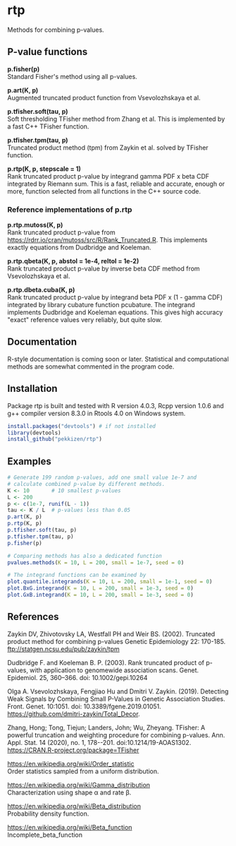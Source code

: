 
# rtp  

Methods for combining p-values.

## P-value functions

**p.fisher(p)**  
Standard Fisher's method using all p-values.  

**p.art(K, p)**  
Augmented truncated product function from Vsevolozhskaya et al.  

**p.tfisher.soft(tau, p)**  
Soft thresholding TFisher method from Zhang et al.
This is implemented by a fast C++ TFisher function.

**p.tfisher.tpm(tau, p)**  
Truncated product method (tpm) from Zaykin et al.
solved by TFisher function.  

**p.rtp(K, p, stepscale = 1)**  
Rank truncated product p-value by integrand gamma PDF x beta CDF integrated by Riemann sum.
This is a fast, reliable and accurate, enough or more,  function selected from all functions in the C++ source code.

### Reference implementations of p.rtp

**p.rtp.mutoss(K, p)**  
Rank truncated product p-value from
https://rdrr.io/cran/mutoss/src/R/Rank_Truncated.R. This implements
exactly equations from Dudbridge and Koeleman.

**p.rtp.qbeta(K, p, abstol = 1e-4, reltol = 1e-2)**  
Rank truncated product p-value by inverse beta CDF method
from Vsevolozhskaya et al.

**p.rtp.dbeta.cuba(K, p)**  
Rank truncated product p-value by integrand beta PDF x (1 - gamma CDF) integrated by library cubature function pcubature.
The integrand implements Dudbridge and Koeleman equations.
This gives high accuracy "exact" reference values very reliably, but quite slow.

## Documentation

R-style documentation is coming soon or later. Statistical and computational methods are somewhat commented in the program code.

## Installation

Package rtp is built and tested with R version 4.0.3, Rcpp version 1.0.6 and
g++ compiler version 8.3.0 in Rtools 4.0 on Windows system.

```R
install.packages("devtools") # if not installed
library(devtools)
install_github("pekkizen/rtp")
```

## Examples

```R
# Generate 199 random p-values, add one small value 1e-7 and  
# calculate combined p-value by different methods.
K <- 10       # 10 smallest p-values
L <- 200
p <- c(1e-7, runif(L - 1))
tau <- K / L  # p-values less than 0.05
p.art(K, p)
p.rtp(K, p)
p.tfisher.soft(tau, p)
p.tfisher.tpm(tau, p)
p.fisher(p)

# Comparing methods has also a dedicated function
pvalues.methods(K = 10, L = 200, small = 1e-7, seed = 0)

# The integrand functions can be examined by
plot.quantile.integrands(K = 10, L = 200, small = 1e-1, seed = 0)
plot.BxG.integrand(K = 10, L = 200, small = 1e-3, seed = 0)
plot.GxB.integrand(K = 10, L = 200, small = 1e-3, seed = 0)
```

## References

Zaykin DV, Zhivotovsky LA, Westfall PH and Weir BS. (2002).
Truncated product method for combining p-values
Genetic Epidemiology 22: 170-185. ftp://statgen.ncsu.edu/pub/zaykin/tpm  

Dudbridge F. and Koeleman B. P. (2003).
Rank truncated product of p-values, with application to genomewide association scans.
Genet. Epidemiol. 25, 360–366. doi: 10.1002/gepi.10264  

Olga A. Vsevolozhskaya, Fengjiao Hu and Dmitri V. Zaykin. (2019). Detecting Weak
Signals by Combining Small P-Values in Genetic Association Studies.
Front. Genet. 10:1051. doi: 10.3389/fgene.2019.01051.
https://github.com/dmitri-zaykin/Total_Decor.  

Zhang, Hong; Tong, Tiejun; Landers, John; Wu, Zheyang. TFisher: A powerful truncation
and weighting procedure for combining p-values. Ann. Appl. Stat. 14 (2020), no. 1, 178--201.
doi:10.1214/19-AOAS1302.
https://CRAN.R-project.org/package=TFisher

https://en.wikipedia.org/wiki/Order_statistic  
Order statistics sampled from a uniform distribution.  

https://en.wikipedia.org/wiki/Gamma_distribution  
Characterization using shape α and rate β.

https://en.wikipedia.org/wiki/Beta_distribution  
Probability density function.

https://en.wikipedia.org/wiki/Beta_function  
Incomplete_beta_function
